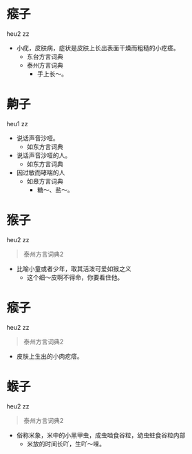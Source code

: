 # 瘊子
heu2 zz
+ 小疣，皮肤病，症状是皮肤上长出表面干燥而粗糙的小疙瘩。
  * 东台方言词典
  * 泰州方言词典
    - 手上长～。
<!--
泰州词条“瘊”
-->

# 齁子
heu1 zz
+ 说话声音沙哑。
  * 如东方言词典
+ 说话声音沙哑的人。
  * 如东方言词典
+ 因过敏而哮喘的人
  * 如皋方言词典
    - 糖～、盐～。

# 猴子
heu2 zz
> 泰州方言词典2
- 比喻小童或者少年，取其活泼可爱如猴之义
  - 这个细～皮啊不得命，你要看住他。

# 瘊子
heu2 zz
> 泰州方言词典2
- 皮肤上生出的小肉疙瘩。

# 䗔子
heu2 zz
> 泰州方言词典2
- 俗称米象，米中的小黑甲虫，成虫啮食谷粒，幼虫蛀食谷粒内部
  - 米放的时间长吖，生吖～唻。
